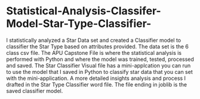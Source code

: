# Statistical-Analysis-Classifer-Model-Star-Type-Classifier-
I statistically analyzed a Star Data set and created a Classifier model to classifier the Star Type based on attributes provided. The data set is the 6 class csv file. The APU Capstone File is where the statistical analysis is performed with Python and where the model was trained, tested, processed and saved. The Star Classifier Visual file has a mini-applcation you can run to use the model that I saved in Python to classify star data that you can set with the mini-application. A more detailed insights analysis and process I drafted in the Star Type Classifier word file. The file ending in joblib is the saved classifier model.
